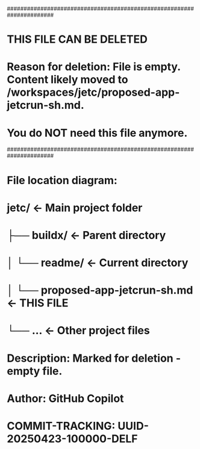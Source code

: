 ######################################################################
# THIS FILE CAN BE DELETED
# Reason for deletion: File is empty. Content likely moved to /workspaces/jetc/proposed-app-jetcrun-sh.md.
# You do NOT need this file anymore.
######################################################################

# File location diagram:
# jetc/                          <- Main project folder
# ├── buildx/                    <- Parent directory
# │   └── readme/                <- Current directory
# │       └── proposed-app-jetcrun-sh.md <- THIS FILE
# └── ...                        <- Other project files
#
# Description: Marked for deletion - empty file.
# Author: GitHub Copilot
# COMMIT-TRACKING: UUID-20250423-100000-DELF
